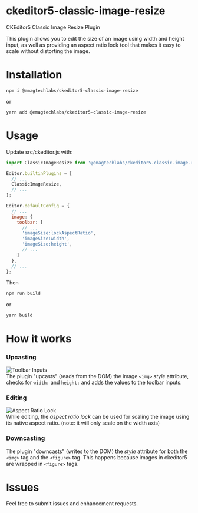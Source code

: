 # ckeditor5-classic-image-resize
CKEditor5 Classic Image Resize Plugin

This plugin allows you to edit the size of an image using width and height input, as well as providing an aspect ratio lock tool that makes it easy to scale without distorting the image.


# Installation

```
npm i @emagtechlabs/ckeditor5-classic-image-resize
```
or
```
yarn add @emagtechlabs/ckeditor5-classic-image-resize
```

# Usage

Update src/ckeditor.js with:
```javascript
import ClassicImageResize from '@emagtechlabs/ckeditor5-classic-image-resize';

Editor.builtinPlugins = [
  // ...
  ClassicImageResize,
  // ...
];

Editor.defaultConfig = {
  // ...
  image: {
    toolbar: [
      // ...
      'imageSize:lockAspectRatio',
      'imageSize:width',
      'imageSize:height',
      // ...
    ]
  },
  // ...
};
```
Then
```
npm run build
```
or
```
yarn build
```

# How it works

### Upcasting
![Toolbar Inputs](https://bucket-doc-s1.s3.eu-central-1.amazonaws.com/images/Screenshot+from+2020-06-24+14-28-27.png)
<br/>
The plugin "upcasts" (reads from the DOM) the image `<img>` *style* attribute, checks for `width:` and `height:` and adds the values to the toolbar inputs.

### Editing
![Aspect Ratio Lock](https://bucket-doc-s1.s3.eu-central-1.amazonaws.com/images/Screenshot+from+2020-06-24+15-53-01.png)
<br/>
While editing, the *aspect ratio lock* can be used for scaling the image using its native aspect ratio. (note: it will only scale on the width axis)

### Downcasting
The plugin "downcasts" (writes to the DOM) the *style* attribute for both the `<img>` tag and the `<figure>` tag. This happens because images in ckeditor5 are wrapped in `<figure>` tags.


# Issues
Feel free to submit issues and enhancement requests.




